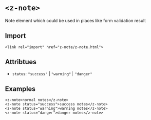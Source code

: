 # `<z-note>`

Note element which could be used in places like form validation result

## Import

```
<link rel="import" href="z-note/z-note.html">
```

## Attribtues

- `status`: `"success"` | `"warning"` | `"danger"`

## Examples

```
<z-note>normal notes</z-note>
<z-note status="success">success notes</z-note>
<z-note status="warning">warning notes</z-note>
<z-note status="danger">danger notes</z-note>
```
